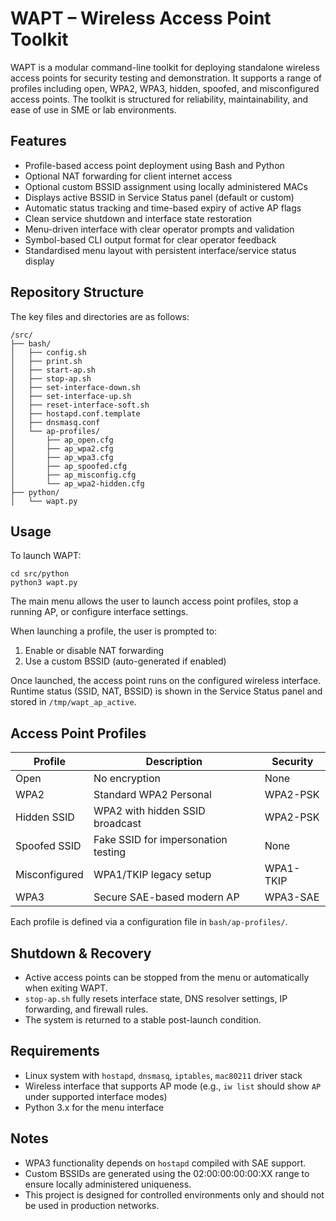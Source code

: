 # WAPT – Wireless Access Point Toolkit

WAPT is a modular command-line toolkit for deploying standalone wireless access points for security testing and demonstration. It supports a range of profiles including open, WPA2, WPA3, hidden, spoofed, and misconfigured access points. The toolkit is structured for reliability, maintainability, and ease of use in SME or lab environments.

## Features

- Profile-based access point deployment using Bash and Python
- Optional NAT forwarding for client internet access
- Optional custom BSSID assignment using locally administered MACs
- Displays active BSSID in Service Status panel (default or custom)
- Automatic status tracking and time-based expiry of active AP flags
- Clean service shutdown and interface state restoration
- Menu-driven interface with clear operator prompts and validation
- Symbol-based CLI output format for clear operator feedback
- Standardised menu layout with persistent interface/service status display

## Repository Structure

The key files and directories are as follows:

```
/src/
├── bash/
│   ├── config.sh
│   ├── print.sh
│   ├── start-ap.sh
│   ├── stop-ap.sh
│   ├── set-interface-down.sh
│   ├── set-interface-up.sh
│   ├── reset-interface-soft.sh
│   ├── hostapd.conf.template
│   ├── dnsmasq.conf
│   └── ap-profiles/
│       ├── ap_open.cfg
│       ├── ap_wpa2.cfg
│       ├── ap_wpa3.cfg
│       ├── ap_spoofed.cfg
│       ├── ap_misconfig.cfg
│       └── ap_wpa2-hidden.cfg
├── python/
│   └── wapt.py
```

## Usage

To launch WAPT:

```
cd src/python
python3 wapt.py
```

The main menu allows the user to launch access point profiles, stop a running AP, or configure interface settings.

When launching a profile, the user is prompted to:

1. Enable or disable NAT forwarding
2. Use a custom BSSID (auto-generated if enabled)

Once launched, the access point runs on the configured wireless interface. Runtime status (SSID, NAT, BSSID) is shown in the Service Status panel and stored in `/tmp/wapt_ap_active`.

## Access Point Profiles

| Profile         | Description                                   | Security   |
|-----------------|-----------------------------------------------|------------|
| Open            | No encryption                                 | None       |
| WPA2            | Standard WPA2 Personal                        | WPA2-PSK   |
| Hidden SSID     | WPA2 with hidden SSID broadcast               | WPA2-PSK   |
| Spoofed SSID    | Fake SSID for impersonation testing           | None       |
| Misconfigured   | WPA1/TKIP legacy setup                        | WPA1-TKIP  |
| WPA3            | Secure SAE-based modern AP                    | WPA3-SAE   |

Each profile is defined via a configuration file in `bash/ap-profiles/`.

## Shutdown & Recovery

- Active access points can be stopped from the menu or automatically when exiting WAPT.
- `stop-ap.sh` fully resets interface state, DNS resolver settings, IP forwarding, and firewall rules.
- The system is returned to a stable post-launch condition.

## Requirements

- Linux system with `hostapd`, `dnsmasq`, `iptables`, `mac80211` driver stack
- Wireless interface that supports AP mode (e.g., `iw list` should show `AP` under supported interface modes)
- Python 3.x for the menu interface

## Notes

- WPA3 functionality depends on `hostapd` compiled with SAE support.
- Custom BSSIDs are generated using the 02:00:00:00:00:XX range to ensure locally administered uniqueness.
- This project is designed for controlled environments only and should not be used in production networks.
